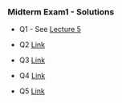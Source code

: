 ### Midterm Exam1 - Solutions 

- Q1 - See [Lecture 5](https://drive.google.com/file/d/1wPfPMnPsWG6BcfXuofVolk5adw6dAvSO/view)

- Q2 [Link](https://www.youtube.com/watch?v=dijfwmUvgcI)

- Q3 [Link](https://www.youtube.com/watch?v=DSClog6vn3A)

- Q4 [Link](https://www.youtube.com/watch?v=DSClog6vn3A)

- Q5 [Link](https://www.youtube.com/watch?v=wvJccz87RcE)
